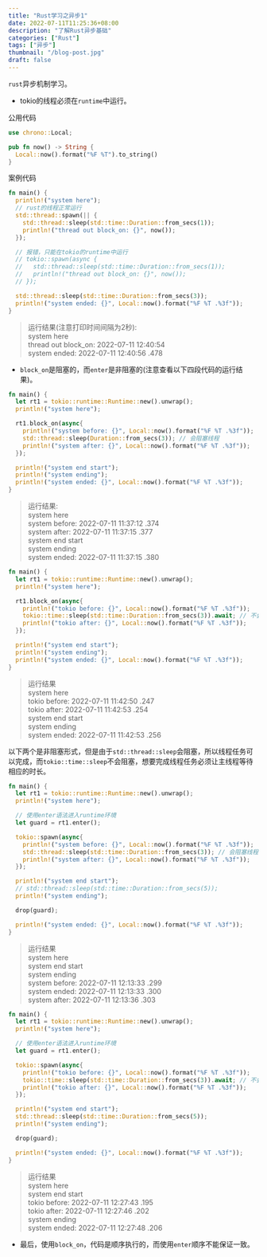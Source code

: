 ```yaml
---
title: "Rust学习之异步1"
date: 2022-07-11T11:25:36+08:00
description: "了解Rust异步基础"
categories: ["Rust"]
tags: ["异步"]
thumbnail: "/blog-post.jpg"
draft: false
---
```


`rust`异步机制学习。

- tokio的线程必须在`runtime`中运行。

公用代码

```rust
use chrono::Local;

pub fn now() -> String {
  Local::now().format("%F %T").to_string()
}
```

案例代码

```rust
fn main() {
  println!("system here");
  // rust的线程正常运行
  std::thread::spawn(|| {
    std::thread::sleep(std::time::Duration::from_secs(1));
    println!("thread out block_on: {}", now());
  });

  // 报错，只能在tokio的runtime中运行
  // tokio::spawn(async {
  //   std::thread::sleep(std::time::Duration::from_secs(1));
  //   println!("thread out block_on: {}", now());
  // });

  std::thread::sleep(std::time::Duration::from_secs(3));
  println!("system ended: {}", Local::now().format("%F %T .%3f"));
}
```

> 运行结果(注意打印时间间隔为2秒):  
system here  
thread out block_on: 2022-07-11 12:40:54  
system ended: 2022-07-11 12:40:56 .478

- `block_on`是阻塞的，而`enter`是非阻塞的(注意查看以下四段代码的运行结果)。

```rust
fn main() {
  let rt1 = tokio::runtime::Runtime::new().unwrap();
  println!("system here");

  rt1.block_on(async{
    println!("system before: {}", Local::now().format("%F %T .%3f"));
    std::thread::sleep(Duration::from_secs(3)); // 会阻塞线程
    println!("system after: {}", Local::now().format("%F %T .%3f"));
  });

  println!("system end start");
  println!("system ending");
  println!("system ended: {}", Local::now().format("%F %T .%3f"));
}
```

> 运行结果:  
system here  
system before: 2022-07-11 11:37:12 .374  
system after: 2022-07-11 11:37:15 .377  
system end start  
system ending  
system ended: 2022-07-11 11:37:15 .380

```rust
fn main() {
  let rt1 = tokio::runtime::Runtime::new().unwrap();
  println!("system here");

  rt1.block_on(async{
    println!("tokio before: {}", Local::now().format("%F %T .%3f"));
    tokio::time::sleep(std::time::Duration::from_secs(3)).await; // 不会阻塞线程
    println!("tokio after: {}", Local::now().format("%F %T .%3f"));
  });

  println!("system end start");
  println!("system ending");
  println!("system ended: {}", Local::now().format("%F %T .%3f"));
}
```

> 运行结果  
system here  
tokio before: 2022-07-11 11:42:50 .247  
tokio after: 2022-07-11 11:42:53 .254  
system end start  
system ending  
system ended: 2022-07-11 11:42:53 .256

以下两个是非阻塞形式，但是由于`std::thread::sleep`会阻塞，所以线程任务可以完成，而`tokio::time::sleep`不会阻塞，想要完成线程任务必须让主线程等待相应的时长。

```rust
fn main() {
  let rt1 = tokio::runtime::Runtime::new().unwrap();
  println!("system here");

  // 使用enter语法进入runtime环境
  let guard = rt1.enter();

  tokio::spawn(async{
    println!("system before: {}", Local::now().format("%F %T .%3f"));
    std::thread::sleep(std::time::Duration::from_secs(3)); // 会阻塞线程
    println!("system after: {}", Local::now().format("%F %T .%3f"));
  });

  println!("system end start");
  // std::thread::sleep(std::time::Duration::from_secs(5));
  println!("system ending");

  drop(guard);

  println!("system ended: {}", Local::now().format("%F %T .%3f"));
}
```

> 运行结果  
system here  
system end start  
system ending  
system before: 2022-07-11 12:13:33 .299  
system ended: 2022-07-11 12:13:33 .300  
system after: 2022-07-11 12:13:36 .303

```rust
fn main() {
  let rt1 = tokio::runtime::Runtime::new().unwrap();
  println!("system here");

  // 使用enter语法进入runtime环境
  let guard = rt1.enter();

  tokio::spawn(async{
    println!("tokio before: {}", Local::now().format("%F %T .%3f"));
    tokio::time::sleep(std::time::Duration::from_secs(3)).await; // 不会阻塞线程
    println!("tokio after: {}", Local::now().format("%F %T .%3f"));
  });

  println!("system end start");
  std::thread::sleep(std::time::Duration::from_secs(5));
  println!("system ending");

  drop(guard);

  println!("system ended: {}", Local::now().format("%F %T .%3f"));
}
```

> 运行结果  
system here  
system end start  
tokio before: 2022-07-11 12:27:43 .195  
tokio after: 2022-07-11 12:27:46 .202  
system ending  
system ended: 2022-07-11 12:27:48 .206

- 最后，使用`block_on`，代码是顺序执行的，而使用`enter`顺序不能保证一致。
